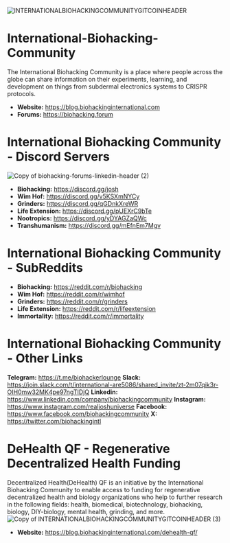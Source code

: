 ![INTERNATIONALBIOHACKINGCOMMUNITYGITCOINHEADER](https://github.com/joshhabka/International-Biohacking-Community/assets/108092727/b9d88207-e392-4c1f-813a-c3c3831d0627)


# International-Biohacking-Community
The International Biohacking Community is a place where people across the globe can share information on their experiments, learning, and development on things from subdermal electronics systems to CRISPR protocols.
* **Website:** https://blog.biohackinginternational.com
* **Forums:** https://biohacking.forum

# International Biohacking Community - Discord Servers
![Copy of biohacking-forums-linkedin-header (2)](https://github.com/joshhabka/International-Biohacking-Community/assets/108092727/10b0a542-eb31-4caf-94ba-baf1c2a00c13)
* **Biohacking:** https://discord.gg/josh
* **Wim Hof:** https://discord.gg/v5KSXmNYCy
* **Grinders:** https://discord.gg/qGDnkXreWR
* **Life Extension:** https://discord.gg/pUEXrC9bTe
* **Nootropics:** https://discord.gg/yDYAGZaQWc
* **Transhumanism:** https://discord.gg/mEfnEm7Mgv

# International Biohacking Community - SubReddits
* **Biohacking:** https://reddit.com/r/biohacking
* **Wim Hof:** https://reddit.com/r/wimhof
* **Grinders:** https://reddit.com/r/grinders
* **Life Extension:** https://reddit.com/r/lifeextension
* **Immortality:** https://reddit.com/r/immortality

# International Biohacking Community - Other Links
**Telegram:** https://t.me/biohackerlounge
**Slack:** https://join.slack.com/t/international-are5086/shared_invite/zt-2m07qik3r-OIH0mw32MK4pe97ngTIDjQ
**Linkedin:** https://www.linkedin.com/company/biohackingcommunity
**Instagram:** https://www.instagram.com/realjoshuniverse
**Facebook:** https://www.facebook.com/biohackingcommunity
**X:** https://twitter.com/biohackingintl

# DeHealth QF - Regenerative Decentralized Health Funding
Decentralized Health(DeHealth) QF is an initiative by the International Biohacking Community to enable access to funding for regenerative decentralized health and biology organizations who help to further research in the following fields: health, biomedical, biotechnology, biohacking, biology, DIY-biology, mental health, grinding, and more.
![Copy of INTERNATIONALBIOHACKINGCOMMUNITYGITCOINHEADER (3)](https://github.com/joshhabka/International-Biohacking-Community/assets/108092727/b8b2afc3-c2bb-44ae-a1f0-693630787e85)
* **Website:** https://blog.biohackinginternational.com/dehealth-qf/
